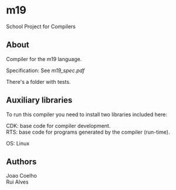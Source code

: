 # m19
School Project for Compilers


## About

Compiler for the m19 language.  

Specification: See _m19_spec.pdf_    

There's a folder with tests.   


## Auxiliary libraries  

To run this compiler you need to install two libraries included here:  

CDK: base code for compiler development.  
RTS: base code for programs generated by the compiler (run-time).

OS: Linux


## Authors

Joao Coelho  
Rui Alves  

